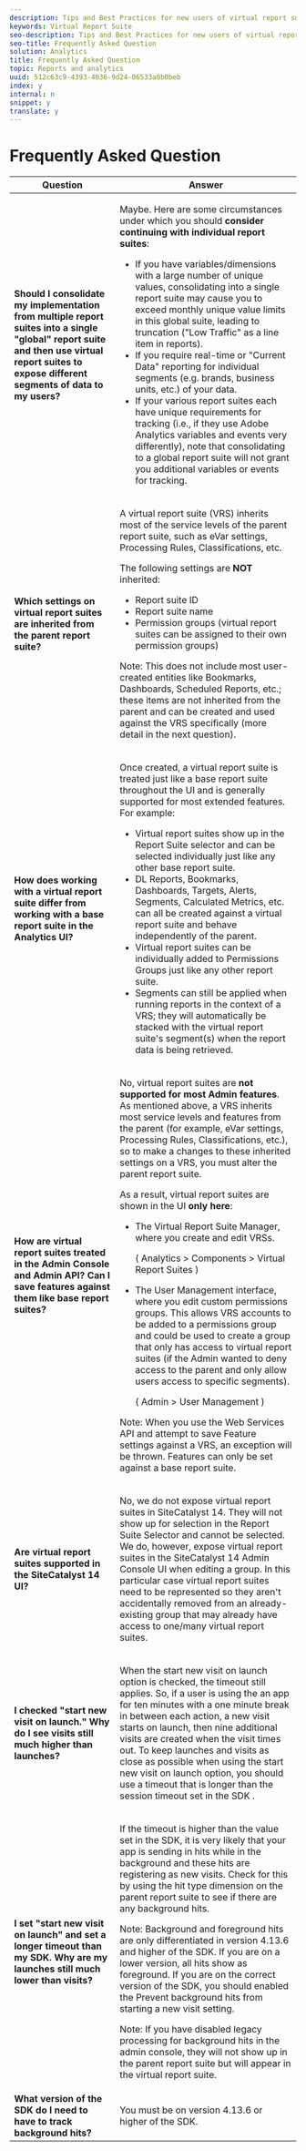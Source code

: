 ```yaml
---
description: Tips and Best Practices for new users of virtual report suites.
keywords: Virtual Report Suite
seo-description: Tips and Best Practices for new users of virtual report suites.
seo-title: Frequently Asked Question
solution: Analytics
title: Frequently Asked Question
topic: Reports and analytics
uuid: 512c63c9-4393-4036-9d24-06533a0b0beb
index: y
internal: n
snippet: y
translate: y
---
```


# Frequently Asked Question


<table id="table_4D9DE70984674B65AD7D40E3D1479CD2"> 
 <thead> 
  <tr> 
   <th colname="col1" class="entry"> Question </th> 
   <th colname="col2" class="entry"> Answer </th> 
  </tr> 
 </thead>
 <tbody> 
  <tr> 
   <td colname="col1"> <b>Should I consolidate my implementation from multiple report suites into a single "global" report suite and then use virtual report suites to expose different segments of data to my users?</b> </td> 
   <td colname="col2"> <p>Maybe. Here are some circumstances under which you should <b>consider continuing with individual report suites</b>: </p> 
    <ul id="ul_493454A655DE48E0AF94130014203268"> 
     <li id="li_B37C2651D2804FD1B965286C85A765D5">If you have variables/dimensions with a large number of unique values, consolidating into a single report suite may cause you to exceed monthly unique value limits in this global suite, leading to truncation ("Low Traffic" as a line item in reports). </li> 
     <li id="li_87ABC62EC73D4355A9F768AD1949D3C6">If you require real-time or "Current Data" reporting for individual segments (e.g. brands, business units, etc.) of your data. </li> 
     <li id="li_7252787B2D4C4756836DAEA0EEC0BF8B">If your various report suites each have unique requirements for tracking (i.e., if they use Adobe Analytics variables and events very differently), note that consolidating to a global report suite will not grant you additional variables or events for tracking. </li> 
    </ul> </td> 
  </tr> 
  <tr> 
   <td colname="col1"> <b>Which settings on virtual report suites are inherited from the parent report suite? </b> </td> 
   <td colname="col2"> <p>A virtual report suite (VRS) inherits most of the service levels of the parent report suite, such as eVar settings, Processing Rules, Classifications, etc. </p> <p>The following settings are <b>NOT</b> inherited: </p> 
    <ul id="ul_43B0637F095C480B82126C96BFF627FA"> 
     <li id="li_F3DF9D6B0B1A4A46B9D8B1CF2DA09BE3">Report suite ID </li> 
     <li id="li_A735D7BA4DA14DCB8F40D7898A324F1F">Report suite name </li> 
     <li id="li_BF66DD426EE7464CBF7F2EB56B0C3075">Permission groups (virtual report suites can be assigned to their own permission groups) </li> 
    </ul> <p>Note:  This does not include most user-created entities like Bookmarks, Dashboards, Scheduled Reports, etc.; these items are not inherited from the parent and can be created and used against the VRS specifically (more detail in the next question). </p> </td> 
  </tr> 
  <tr> 
   <td colname="col1"> <b>How does working with a virtual report suite differ from working with a base report suite in the Analytics UI?</b> </td> 
   <td colname="col2"> <p>Once created, a virtual report suite is treated just like a base report suite throughout the UI and is generally supported for most extended features. For example: </p> 
    <ul id="ul_D20435FD9B3546DFB611FD09035BACBB"> 
     <li id="li_4A331EB50B7F43E697F67B4A657B4450">Virtual report suites show up in the Report Suite selector and can be selected individually just like any other base report suite. </li> 
     <li id="li_6E8C1E45C68943A1BA7C260FA62C40E0">DL Reports, Bookmarks, Dashboards, Targets, Alerts, Segments, Calculated Metrics, etc. can all be created against a virtual report suite and behave independently of the parent. </li> 
     <li id="li_5701D7F60BF8452CBEC8DFA2072CE8C2">Virtual report suites can be individually added to Permissions Groups just like any other report suite. </li> 
     <li id="li_764475FD352C434D92E876E30699F280">Segments can still be applied when running reports in the context of a VRS; they will automatically be stacked with the virtual report suite's segment(s) when the report data is being retrieved. </li> 
    </ul> </td> 
  </tr> 
  <tr> 
   <td colname="col1"> <b>How are virtual report suites treated in the Admin Console and Admin API? Can I save features against them like base report suites? </b> </td> 
   <td colname="col2"> <p>No, virtual report suites are <b>not supported for most Admin features</b>. As mentioned above, a VRS inherits most service levels and features from the parent (for example, eVar settings, Processing Rules, Classifications, etc.), so to make a changes to these inherited settings on a VRS, you must alter the parent report suite. </p> <p>As a result, virtual report suites are shown in the UI <b>only here</b>: </p> 
    <ul id="ul_64CF126ACF39453A95BD9FC9D2CFA59B"> 
     <li id="li_08EBF87ADF13400C9DD3FFC2695F5CF9">The Virtual Report Suite Manager, where you create and edit VRSs. <p>( 
       <ignoretag> 
        <span class="uicontrol"> Analytics </span>  &gt; 
        <span class="uicontrol"> Components </span>  &gt; 
        <span class="uicontrol"> Virtual Report Suites </span> 
       </ignoretag>) </p> </li> 
     <li id="li_E2B3F61A3013402697DCF6E0D32A62DC"> The User Management interface, where you edit custom permissions groups. This allows VRS accounts to be added to a permissions group and could be used to create a group that only has access to virtual report suites (if the Admin wanted to deny access to the parent and only allow users access to specific segments). <p>( 
       <ignoretag> 
        <span class="uicontrol"> Admin </span>  &gt; 
        <span class="uicontrol"> User Management </span> 
       </ignoretag>) </p> </li> 
    </ul> <p>Note:  When you use the Web Services API and attempt to save Feature settings against a VRS, an exception will be thrown. Features can only be set against a base report suite. </p> </td> 
  </tr> 
  <tr> 
   <td colname="col1"> <b>Are virtual report suites supported in the SiteCatalyst 14 UI?</b> </td> 
   <td colname="col2"> <p>No, we do not expose virtual report suites in SiteCatalyst 14. They will not show up for selection in the Report Suite Selector and cannot be selected. We do, however, expose virtual report suites in the SiteCatalyst 14 Admin Console UI when editing a group. In this particular case virtual report suites need to be represented so they aren't accidentally removed from an already-existing group that may already have access to one/many virtual report suites. </p> </td> 
  </tr> 
  <tr> 
   <td colname="col1"> <b> I checked "start new visit on launch." Why do I see visits still much higher than launches?</b> </td> 
   <td colname="col2"> <p> When the <span class="uicontrol"> start new visit on launch </span> option is checked, the timeout still applies. So, if a user is using the an app for ten minutes with a one minute break in between each action, a new visit starts on launch, then nine additional visits are created when the visit times out. To keep launches and visits as close as possible when <span class="uicontrol"> using the start new visit on launch </span> option, you should use a timeout that is longer than the session timeout set in the SDK . </p> </td> 
  </tr> 
  <tr> 
   <td colname="col1"> <b> I set "start new visit on launch" and set a longer timeout than my SDK. Why are my launches still much lower than visits?</b> </td> 
   <td colname="col2"> <p> If the timeout is higher than the value set in the SDK, it is very likely that your app is sending in hits while in the background and these hits are registering as new visits. Check for this by using the hit type dimension on the parent report suite to see if there are any background hits. </p> <p> <p>Note:  Background and foreground hits are only differentiated in version 4.13.6 and higher of the SDK. If you are on a lower version, all hits show as foreground. If you are on the correct version of the SDK, you should enabled the <span class="uicontrol"> Prevent background hits from starting a new visit </span> setting. </p> </p> <p> <p>Note:  If you have disabled legacy processing for background hits in the admin console, they will not show up in the parent report suite but will appear in the virtual report suite. </p> </p> </td> 
  </tr> 
  <tr> 
   <td colname="col1"> <b> What version of the SDK do I need to have to track background hits?</b> </td> 
   <td colname="col2"> <p> You must be on version 4.13.6 or higher of the SDK. </p> </td> 
  </tr> 
 </tbody> 
</table>

